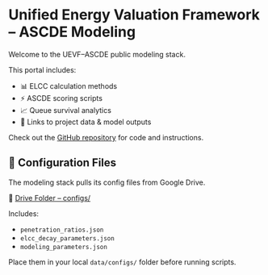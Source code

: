 # Unified Energy Valuation Framework – ASCDE Modeling

Welcome to the UEVF–ASCDE public modeling stack.

This portal includes:

- 📊 ELCC calculation methods
- ⚡ ASCDE scoring scripts
- 📈 Queue survival analytics
- 🔗 Links to project data & model outputs

Check out the [GitHub repository](https://github.com/nousentllc/Unified-Energy-Valuation-Framework---ASCDE-Modeling-Stack) for code and instructions.

## 📂 Configuration Files

The modeling stack pulls its config files from Google Drive.

📁 [Drive Folder – configs/](https://drive.google.com/drive/folders/YOUR-CONFIGS-FOLDER-ID)

Includes:
- `penetration_ratios.json`
- `elcc_decay_parameters.json`
- `modeling_parameters.json`

Place them in your local `data/configs/` folder before running scripts.